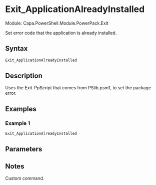 # Exit_ApplicationAlreadyInstalled
Module: Capa.PowerShell.Module.PowerPack.Exit

Set error code that the application is already installed.

## Syntax

```powershell
Exit_ApplicationAlreadyInstalled
```

## Description

Uses the Exit-PpScript that comes from PSlib.psm1, to set the package error.

## Examples

### Example 1
```powershell
Exit_ApplicationAlreadyInstalled
```
    

## Parameters


## Notes

Custom command.

